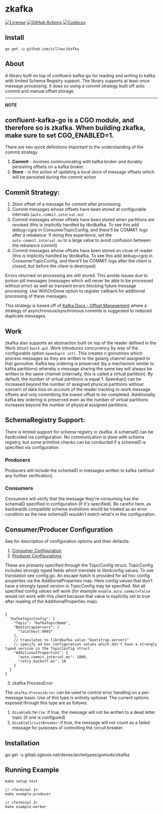 # zkafka

[![License](https://img.shields.io/github/license/zillow/zkafka)](https://github.com/zillow/zkafka/blob/main/LICENSE)
[![GitHub Actions](https://github.com/zillow/zkafka/actions/workflows/go.yml/badge.svg)](https://github.com/zillow/zkafka/actions/workflows/go.yml)
[![Codecov](https://codecov.io/gh/zillow/zkafka/branch/main/graph/badge.svg?token=STRT8T67YP)](https://codecov.io/gh/zillow/zkafka)


## Install

`go get -u github.com/zillow/zkafka`

## About

A library built on top of confluent-kafka-go for reading and writing to kafka with limited Schema Registry support. The
library supports at least once message processing. It does so using a commit strategy built off auto commit and manual
offset storage.

---
**NOTE**

confluent-kafka-go is a CGO module, and therefore so is zkafka. When building zkafka, make sure to set
CGO_ENABLED=1.
---

There are two quick definitions important to the understanding of the commit strategy

1. **Commit** - involves communicating with kafka broker and durably persisting offsets on a kafka broker.
2. **Store** - is the action of updating a local store of message offsets which will be persisted during the commit
   action

## Commit Strategy:

1. *Store* offset of a message for commit after processing
2. *Commit* messages whose offsets have been stored at configurable intervals (`auto.commit.interval.ms`)
3. *Commit* messages whose offsets have been stored when partitions are revoked
(this is implicitly handled by librdkafka. To see this add debug=cgrp in ConsumerTopicConfig, and there'll be COMMIT logs after a rebalance.
If doing this experience, set the `auto.commit.interval.ms` to a large value to avoid confusion between the rebalance commit)
4. *Commit* messages whose offsets have been stored on close of reader 
(this is implicitly handled by librdkafka. To see this add debug=cgrp in ConsumerTopicConfig, and there'll be COMMIT logs after the client is closed, but before the client is destroyed)

Errors returned on processing are still stored. This avoids issues due to poison pill messages (messages which will
never be able to be processed without error)
as well as transient errors blocking future message processing. Use WithOnDone option to register callback for
additional processing of these messages.

This strategy is based off
of [Kafka Docs - Offset Management](https://docs.confluent.io/platform/current/clients/consumer.html#offset-management)
where a strategy of asynchronous/synchronous commits is suggested to reduced duplicate messages.

## Work

zkafka also supports an abstraction built on top of the reader defined in the Work struct (`work.go`). Work introduces
concurrency by way of the configurable option `Speedup(n int)`. This creates n goroutines which process messages as
they are written to the golang channel assigned to that goroutine. Kafka key ordering is preserved (by a mechanism similar to kafka
partitions) whereby a message sharing the same key will always be written to the same channel (internally, this is called a virtual partition).
By default, the number of virtual partitions is equal 1. 
Speedup() can be increased beyond the number of assigned physical partitions without concern of data loss on account of the reader tracking in-work message offsets and only
committing the lowest offset to be completed. Additionally, kafka key ordering is preserved even as the number of virtual partitions increases beyond the number of physical assigned
partitions.

## SchemaRegistry Support:

There is limited support for schema registry in zkafka. A schemaID can be hardcoded via configuration. No
communication is done with schema registry, but some primitive checks can be conducted if a schemaID is specified via
configuration.

### Producers

Producers will include the schemaID in messages written to kafka (without any further verification).

### Consumers

Consumers will verify that the message they're consuming has the schemaID specified in configuration
(if it's specified). Be careful here, as backwards compatible schema evolutions would be treated as an error condition
as the new schemaID wouldn't match what's in the configuration.

## Consumer/Producer Configuration

See for description of configuration options and their defaults:

1. [Consumer Configuration](https://docs.confluent.io/platform/current/installation/configuration/consumer-configs.html)
2. [Producer Configurations](https://docs.confluent.io/platform/current/installation/configuration/producer-configs.html)

These are primarily specified through the TopicConfig struct. TopicConfig includes strongly typed fields which translate
to librdconfig values. To see translation see config.go. An escape hatch is provided for ad hoc config properties via
the AdditionalProperties map. Here config values that don't have a strongly typed version in TopicConfig may be
specified. Not all specified config values will work (for example `enable.auto.commit=false` would not work with this
client because that value is explicitly set to true after reading of the AdditionalProperties map).

```json5

{
  "KafkaTopicConfig": {
    "Topic": "KafkaTopicName",
    "BootstrapServers": [
      "localhost:9093"
    ],
    // translates to librdkafka value "bootstrap.servers"
    // specify ad hoc configuration values which don't have a strongly typed version in the TopicConfig struct.
    "AdditionalProperties": {
      "auto.commit.interval.ms": 1000,
      "retry.backoff.ms": 10
    }
  }
}

```

3. zkafka.ProcessError

The `zkafka.ProcessError` can be used to control error handling on a per-message basis. Use of this type is entirely optional. The current options exposed through this type are as follows:
1. `DisableDLTWrite`: if true, the message will not be written to a dead letter topic (if one is configured)
2. `DisableCircuitBreaker`: if true, the message will not count as a failed message for purposes of controlling the circuit breaker.

## Installation

go get -u gitlab.zgtools.net/devex/archetypes/gomods/zkafka

## Running Example

```
make setup-test

// <Terminal 1>
make example-producer

// <Terminal 2>
make example-worker
```
